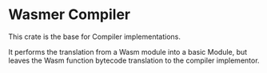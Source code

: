 # Wasmer Compiler

This crate is the base for Compiler implementations.

It performs the translation from a Wasm module into a basic Module,
but leaves the Wasm function bytecode translation to the compiler implementor.
